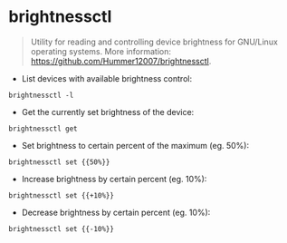 # brightnessctl

> Utility for reading and controlling device brightness for GNU/Linux operating systems.
> More information: <https://github.com/Hummer12007/brightnessctl>.

- List devices with available brightness control:

`brightnessctl -l`

- Get the currently set brightness of the device:

`brightnessctl get`

- Set brightness to certain percent of the maximum (eg. 50%):

`brightnessctl set {{50%}}`

- Increase brightness by certain percent (eg. 10%):

`brightnessctl set {{+10%}}`

- Decrease brightness by certain percent (eg. 10%):

`brightnessctl set {{-10%}}`
